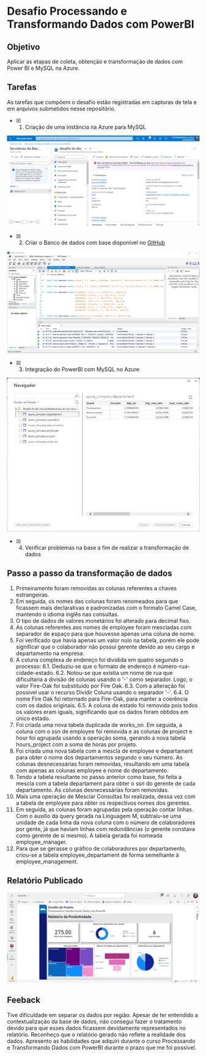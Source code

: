 # Desafio Processando e Transformando Dados com PowerBI
## Objetivo
Aplicar as etapas de coleta, obtenção e transformação de dados com Power BI e MySQL na Azure.
## Tarefas
As tarefas que compõem o desafio estão registradas em capturas de tela e em arquivos submetidos nesse repositório.

- [x] 1. Criação de uma instância na Azure para MySQL
      
![Imagem não encontrada](desafio-bi-dio-Microsoft-Azure.png)

- [x] 2. Criar o Banco de dados com base disponível no [GitHub](https://github.com/julianazanelatto/power_bi_analyst)
      
![Imagem não encontrada](desafio-bi-dio-workbench.png)

- [x] 3. Integração do PowerBI com MySQL no Azure

![Imagem não encontrada](desafio-bi-dio-powerbi.png)

- [x] 4. Verificar problemas na base a fim de realizar a transformação de dados

## Passo a passo da transformação de dados
1. Primeiramente foram removidas as colunas referentes a chaves estrangeiras.
2. Em seguida, os nomes das colunas foram renomeados para que ficassem mais declarativas e padronizadas com o formato Camel Case, mantendo 
o idioma inglês nas consultas.
3. O tipo de dados de valores monetários foi alterado para decimal fixo.
4. As colunas referentes aos nomes de employee foram mescladas com separador de espaço para que houvesse apenas uma coluna de nome.
5. Foi verificado que havia apenas um valor nulo na tabela, porém ele pode significar que o colaborador não possui gerente devido ao seu cargo e
departamento na empresa.
6. A coluna complexa de endereço foi dividida em quatro seguindo o processo:
  6.1. Deduziu-se que o formato de endereço é número-rua-cidade-estado.
  6.2. Notou-se que existia um nome de rua que dificultaria a divisão de colunas usando o '-' como separador. Logo, o valor Fire-Oak foi
substituído por Fire Oak.
  6.3. Com a alteração foi possível usar o recurso Dividir Coluna usando o separador '-'.
  6.4. O nome Fire Oak foi retornado para Fire-Oak, para manter a coerência com os dados originais.
  6.5. A coluna de estado foi removida pois todos os valores eram iguais, significando que os dados foram obtidos em único estado.
7. Foi criada uma nova tabela duplicada de works_on. Em seguida, a coluna com o ssn de employee foi removida e as colunas de project e hour
foi agrupada usando a operação soma, gerando a nova tabela hours_project com a soma de horas por projeto.
8. Foi criada uma nova tabela com a mescla de employee e departament para obter o nome dos departamentos segundo o seu número. As colunas desnecessárias
foram removidas, resultando em uma tabela com apenas as colunas employee e nome do departamento.
9. Tendo a tabela resultante no passo anterior como base, foi feita a mescla com a tabela departament para obter o ssn do gerente de cada departamento. 
As colunas desnecessárias foram removidas.
10. Mais uma operação de Mesclar Consultas foi realizada, dessa vez com a tabela de employee para obter os respectivos nomes dos gerentes.
11. Em seguida, as colunas foram agrupadas pela operação contar linhas. Com o auxílio da query gerada na Linguagem M, subtraiu-se uma unidade de 
cada linha da nova coluna com o número de colaboradores por gente, já que haviam linhas com redundâncias (o gerente constava como gerente de si mesmo).
A tabela gerada foi nomeada employee_manager.
12. Para que se gerasse o gráfico de colaboradores por departamento, criou-se a tabela employee_departament de forma semelhante à employee_management.

## Relatório Publicado
![Imagem não encontrada](desafio-bi-dio-publicado.png)

## Feeback
Tive dificuldade em separar os dados por região. Apesar de ter entendido a contextualização da base de dados, não consegui fazer o tratamento devido para que esses dados ficassem devidamente representados no relatório. Reconheço que o relatório gerado não reflete a realidade dos dados. Apresento as habilidades que adquiri durante o curso Processando e Transformando Dados com PowerBI durante o prazo que me foi possível. 
